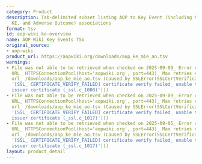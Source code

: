 ```yaml
---
category: Product
description: Tab-delimited subset listing AOP to Key Event (including MIE, intermediate
  KE, and Adverse Outcome) associations
format: tsv
id: aop-wiki.ke-overview
name: AOP-Wiki Key Events TSV
original_source:
- aop-wiki
product_url: https://aopwiki.org/downloads/aop_ke_mie_ao.tsv
warnings:
- File was not able to be retrieved when checked on 2025-09-09_ Error connecting to
  URL_ HTTPSConnectionPool(host='aopwiki.org', port=443)_ Max retries exceeded with
  url_ /downloads/aop_ke_mie_ao.tsv (Caused by SSLError(SSLCertVerificationError(1,
  '[SSL_ CERTIFICATE_VERIFY_FAILED] certificate verify failed_ unable to get local
  issuer certificate (_ssl.c_1000)')))
- File was not able to be retrieved when checked on 2025-09-09_ Error connecting to
  URL_ HTTPSConnectionPool(host='aopwiki.org', port=443)_ Max retries exceeded with
  url_ /downloads/aop_ke_mie_ao.tsv (Caused by SSLError(SSLCertVerificationError(1,
  '[SSL_ CERTIFICATE_VERIFY_FAILED] certificate verify failed_ unable to get local
  issuer certificate (_ssl.c_1017)')))
- File was not able to be retrieved when checked on 2025-09-05_ Error connecting to
  URL_ HTTPSConnectionPool(host='aopwiki.org', port=443)_ Max retries exceeded with
  url_ /downloads/aop_ke_mie_ao.tsv (Caused by SSLError(SSLCertVerificationError(1,
  '[SSL_ CERTIFICATE_VERIFY_FAILED] certificate verify failed_ unable to get local
  issuer certificate (_ssl.c_1017)')))
layout: product_detail
---
```

